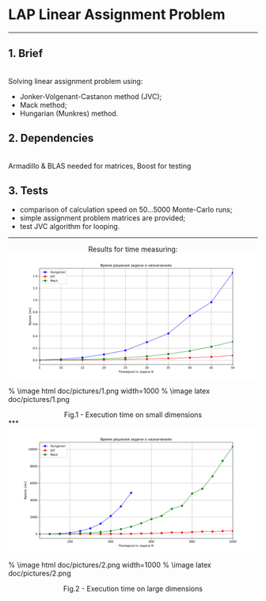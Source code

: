 # LAP Linear Assignment Problem #

***

## 1. Brief ##
<br/> Solving linear assignment problem using:
* Jonker-Volgenant-Castanon method (JVC);
* Mack method;
* Hungarian (Munkres) method.

## 2. Dependencies ##
<br/> Armadillo & BLAS needed for matrices, Boost for testing

## 3. Tests ##
* comparison of calculation speed on 50...5000 Monte-Carlo runs;
* simple assignment problem matrices are provided;
* test JVC algorithm for looping.

***
<center>Results for time measuring:</center>
<center><img src="doc/pictures/1.png" width="1000px" /></center>

% \image html  doc/pictures/1.png width=1000
% \image latex doc/pictures/1.png 

<center>Fig.1 - Execution time on small dimensions</center>
***
<center><img src="doc/pictures/2.png" width="1000px" /></center> 

% \image html  doc/pictures/2.png width=1000
% \image latex doc/pictures/2.png

<center>Fig.2 - Execution time on large dimensions</center>
